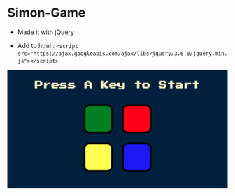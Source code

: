 # Simon-Game


- Made it with jQuery 

- Add to html :  ```<script src="https://ajax.googleapis.com/ajax/libs/jquery/3.6.0/jquery.min.js"></script>```





![](./ScreenShot.png)
